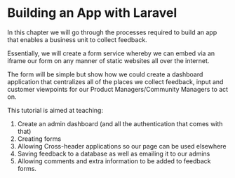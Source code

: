 # Building an App with Laravel

In this chapter we will go through the processes required to build an app that enables a business unit to collect feedback.

Essentially, we will create a form service whereby we can embed via an iframe our form on any manner of static websites all over the internet.

The form will be simple but show how we could create a dashboard application that centralizes all of the places we collect feedback, input and customer viewpoints for our Product Managers/Community Managers to act on.

This tutorial is aimed at teaching:

1. Create an admin dashboard (and all the authentication that comes with that)
2. Creating forms
3. Allowing Cross-header applications so our page can be used elsewhere
4. Saving feedback to a database as well as emailing it to our admins
5. Allowing comments and extra information to be added to feedback forms.